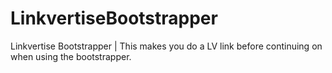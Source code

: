 # LinkvertiseBootstrapper
Linkvertise Bootstrapper | This makes you do a LV link before continuing on when using the bootstrapper.
